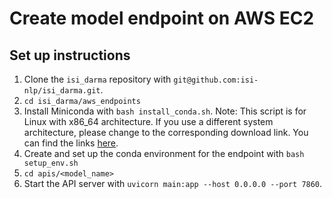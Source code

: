 # Create model endpoint on AWS EC2

## Set up instructions
1. Clone the ```isi_darma``` repository with ```git@github.com:isi-nlp/isi_darma.git```.
2. ```cd isi_darma/aws_endpoints```
3. Install Miniconda with ```bash install_conda.sh```. Note: This script is for Linux with x86_64 architecture. If you use a different system architecture, please change to the corresponding download link. You can find the links [here](https://conda.io/projects/conda/en/latest/user-guide/install/linux.html).
4. Create and set up the conda environment for the endpoint with ```bash setup_env.sh```
5. ```cd apis/<model_name>```
6. Start the API server with ```uvicorn main:app --host 0.0.0.0 --port 7860```.
